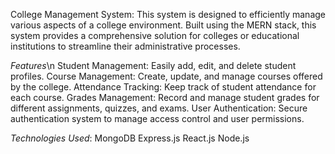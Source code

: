 College Management System:
This system is designed to efficiently manage various aspects of a college environment. Built using the MERN stack, this system provides a comprehensive solution for colleges or educational institutions to streamline their administrative processes.

*Features*\n
Student Management: Easily add, edit, and delete student profiles.
Course Management: Create, update, and manage courses offered by the college.
Attendance Tracking: Keep track of student attendance for each course.
Grades Management: Record and manage student grades for different assignments, quizzes, and exams.
User Authentication: Secure authentication system to manage access control and user permissions.

*Technologies Used*:
MongoDB 
Express.js
React.js
Node.js
